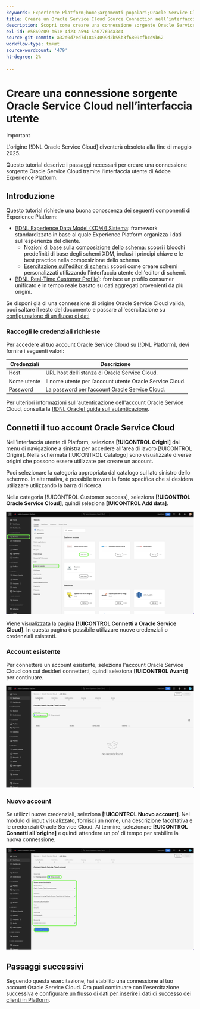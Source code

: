 ```yaml
---
keywords: Experience Platform;home;argomenti popolari;Oracle Service Cloud;oracle service cloud
title: Creare un Oracle Service Cloud Source Connection nell’interfaccia utente
description: Scopri come creare una connessione sorgente Oracle Service Cloud utilizzando l’interfaccia utente di Adobe Experience Platform.
exl-id: e5869c09-b61e-4d23-a594-5a07769da3c4
source-git-commit: a32d0d7ed7d18454099d2b55b3f6809cfbcd9b62
workflow-type: tm+mt
source-wordcount: '479'
ht-degree: 2%

---
```


# Creare una connessione sorgente Oracle Service Cloud nell’interfaccia utente

>[!IMPORTANT]
>
>L&#39;origine [!DNL Oracle Service Cloud] diventerà obsoleta alla fine di maggio 2025.

Questo tutorial descrive i passaggi necessari per creare una connessione sorgente Oracle Service Cloud tramite l’interfaccia utente di Adobe Experience Platform.

## Introduzione

Questo tutorial richiede una buona conoscenza dei seguenti componenti di Experience Platform:

* [[!DNL Experience Data Model (XDM)] Sistema](../../../../../xdm/home.md): framework standardizzato in base al quale Experience Platform organizza i dati sull&#39;esperienza del cliente.
   * [Nozioni di base sulla composizione dello schema](../../../../../xdm/schema/composition.md): scopri i blocchi predefiniti di base degli schemi XDM, inclusi i principi chiave e le best practice nella composizione dello schema.
   * [Esercitazione sull&#39;editor di schemi](../../../../../xdm/tutorials/create-schema-ui.md): scopri come creare schemi personalizzati utilizzando l&#39;interfaccia utente dell&#39;editor di schemi.
* [[!DNL Real-Time Customer Profile]](../../../../../profile/home.md): fornisce un profilo consumer unificato e in tempo reale basato su dati aggregati provenienti da più origini.

Se disponi già di una connessione di origine Oracle Service Cloud valida, puoi saltare il resto del documento e passare all&#39;esercitazione su [configurazione di un flusso di dati](../../dataflow/customer-success.md)

### Raccogli le credenziali richieste

Per accedere al tuo account Oracle Service Cloud su [!DNL Platform], devi fornire i seguenti valori:

| Credenziali | Descrizione |
| ---------- | ----------- |
| Host | URL host dell’istanza di Oracle Service Cloud. |
| Nome utente | Il nome utente per l’account utente Oracle Service Cloud. |
| Password | La password per l’account Oracle Service Cloud. |

Per ulteriori informazioni sull&#39;autenticazione dell&#39;account Oracle Service Cloud, consulta la [[!DNL Oracle] guida sull&#39;autenticazione](https://docs.oracle.com/en/cloud/saas/b2c-service/20c/cxska/OKCS_Authenticate_and_Authorize.html).

## Connetti il tuo account Oracle Service Cloud

Nell&#39;interfaccia utente di Platform, seleziona **[!UICONTROL Origini]** dal menu di navigazione a sinistra per accedere all&#39;area di lavoro [!UICONTROL Origini]. Nella schermata [!UICONTROL Catalogo] sono visualizzate diverse origini che possono essere utilizzate per creare un account.

Puoi selezionare la categoria appropriata dal catalogo sul lato sinistro dello schermo. In alternativa, è possibile trovare la fonte specifica che si desidera utilizzare utilizzando la barra di ricerca.

Nella categoria [!UICONTROL Customer success], seleziona **[!UICONTROL Oracle Service Cloud]**, quindi seleziona **[!UICONTROL Add data]**.

![Catalogo delle origini con l&#39;origine Oracle Service Cloud evidenziata.](../../../../images/tutorials/create/oracle-service-cloud/catalog.png)

Viene visualizzata la pagina **[!UICONTROL Connetti a Oracle Service Cloud]**. In questa pagina è possibile utilizzare nuove credenziali o credenziali esistenti.

### Account esistente

Per connettere un account esistente, seleziona l&#39;account Oracle Service Cloud con cui desideri connetterti, quindi seleziona **[!UICONTROL Avanti]** per continuare.

![Interfaccia account esistente.](../../../../images/tutorials/create/oracle-service-cloud/existing.png)

### Nuovo account

Se utilizzi nuove credenziali, seleziona **[!UICONTROL Nuovo account]**. Nel modulo di input visualizzato, fornisci un nome, una descrizione facoltativa e le credenziali Oracle Service Cloud. Al termine, selezionare **[!UICONTROL Connetti all&#39;origine]** e quindi attendere un po&#39; di tempo per stabilire la nuova connessione.

![Nuova interfaccia account con valori segnaposto per.](../../../../images/tutorials/create/oracle-service-cloud/new.png)

## Passaggi successivi

Seguendo questa esercitazione, hai stabilito una connessione al tuo account Oracle Service Cloud. Ora puoi continuare con l&#39;esercitazione successiva e [configurare un flusso di dati per inserire i dati di successo dei clienti in Platform](../../dataflow/crm.md).
